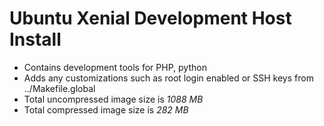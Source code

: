 # Ubuntu Xenial Development Host Install

- Contains development tools for PHP, python
- Adds any customizations such as root login enabled or SSH keys from ../Makefile.global
- Total uncompressed image size is *1088 MB*
- Total compressed image size is *282 MB*
